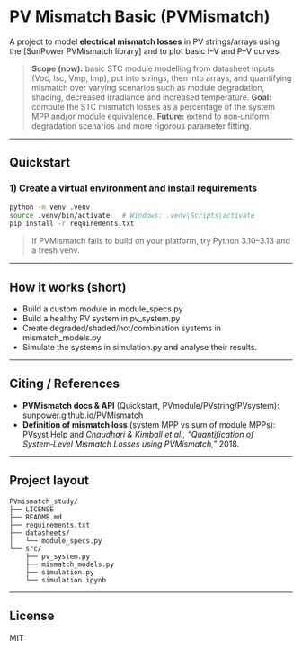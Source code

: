# PV Mismatch Basic (PVMismatch)

A project to model **electrical mismatch losses** in PV strings/arrays using the
[SunPower PVMismatch library] and to plot basic I–V and P–V curves.

> **Scope (now):** basic STC module modelling from datasheet inputs (Voc, Isc, Vmp, Imp), put into strings, then into arrays, and quantifying mismatch over 
> varying scenarios such as module degradation, shading, decreased irradiance and increased temperature.
> **Goal:** compute the STC mismatch losses as a percentage of the system MPP and/or module equivalence. 
> **Future:** extend to non‑uniform degradation scenarios and more rigorous parameter fitting.

---

## Quickstart

### 1) Create a virtual environment and install requirements
```bash
python -m venv .venv
source .venv/bin/activate   # Windows: .venv\Scripts\activate
pip install -r requirements.txt
```

> If PVMismatch fails to build on your platform, try Python 3.10–3.13 and a fresh venv.

---

## How it works (short)

- Build a custom module in module_specs.py
- Build a healthy PV system in pv_system.py 
- Create degraded/shaded/hot/combination systems in mismatch_models.py
- Simulate the systems in simulation.py and analyse their results.

---

## Citing / References

- **PVMismatch docs & API** (Quickstart, PVmodule/PVstring/PVsystem): sunpower.github.io/PVMismatch  
- **Definition of mismatch loss** (system MPP vs sum of module MPPs): PVsyst Help and
  *Chaudhari & Kimball et al., “Quantification of System‑Level Mismatch Losses using PVMismatch,”* 2018.

---

## Project layout

```
PVmismatch_study/
├── LICENSE
├── README.md
├── requirements.txt
├── datasheets/
│   └── module_specs.py
└── src/
    ├── pv_system.py
    ├── mismatch_models.py
    ├── simulation.py
    └── simulation.ipynb
```

---

## License

MIT
